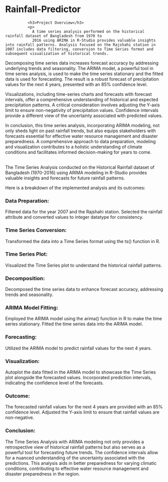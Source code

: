 # Rainfall-Predictor
              <h3>Project Overview</h3>
              <p>
                A time series analysis performed on the historical rainfall dataset of Bangladesh from 1970 to 
                2016 using ARIMA in R-Studio provides valuable insights into rainfall patterns. Analysis focused on the Rajshahi station in 2007 includes data filtering, conversion to Time Series format and subsequent visualization of historical trends.

Decomposing time series data increases forecast accuracy by addressing underlying trends and seasonality. The ARIMA model, a powerful tool in time series analysis, is used to make the time series stationary and the fitted data is used for forecasting. The result is a robust forecast of precipitation values for the next 4 years, presented with an 85% confidence level.

Visualizations, including time-series charts and forecasts with forecast intervals, offer a comprehensive understanding of historical and expected precipitation patterns. A critical consideration involves adjusting the Y-axis limit to ensure non-negativity of precipitation values. Confidence intervals provide a different view of the uncertainty associated with predicted values.

In conclusion, this time series analysis, incorporating ARIMA modeling, not only sheds light on past rainfall trends, but also equips stakeholders with forecasts essential for effective water resource management and disaster preparedness. A comprehensive approach to data preparation, modeling and visualization contributes to a holistic understanding of climate conditions and facilitates informed decision-making for years to come.
              </p>
              <p>        
                The Time Series Analysis conducted on the Historical Rainfall dataset of Bangladesh (1970-2016)
                 using ARIMA modeling in R-Studio provides valuable insights and forecasts for future rainfall
                  patterns. </p>
                  <p>
                  Here is a breakdown of the implemented analysis and its outcomes:
                </p>
              <h3>Data Preparation:</h3>
              <p>
Filtered data for the year 2007 and the Rajshahi station.
Selected the rainfall attribute and converted values to integer datatype for consistency.</p>
<h3>Time Series Conversion:</h3>
<p>
  Transformed the data into a Time Series format using the ts() function in R.
</p>
<h3>Time Series Plot:</h3>
<p>
Visualized the Time Series plot to understand the historical rainfall patterns.
</p>
<h3>Decomposition:</h3>
<p>
Decomposed the time series data to enhance forecast accuracy, addressing trends and seasonality.
</p>
<h3>ARIMA Model Fitting:</h3>
<p>
Employed the ARIMA model using the arima() function in R to make the time series stationary.
Fitted the time series data into the ARIMA model.
</p>
<h3>Forecasting:</h3>
<p>
Utilized the ARIMA model to predict rainfall values for the next 4 years.
</p>
<h3>Visualization:</h3>
<p>
Autoplot the data fitted in the ARIMA model to showcase the Time Series plot alongside the forecasted values.
Incorporated prediction intervals, indicating the confidence level of the forecasts.
</p>
<h3>Outcome:</h3>
<p>
The forecasted rainfall values for the next 4 years are provided with an 85% confidence level.
Adjusted the Y-axis limit to ensure that rainfall values are non-negative.
</p>
<h3>Conclusion:</h3>
<p>
The Time Series Analysis with ARIMA modeling not only provides a retrospective view of historical rainfall 
patterns but also serves as a powerful tool for forecasting future trends. The confidence intervals 
allow for a nuanced understanding of the uncertainty associated with the predictions. 
This analysis aids in better preparedness for varying climatic conditions, contributing to effective
 water resource management and disaster preparedness in the region.
</p>

